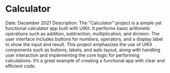 # Calculator
Date: December 2021
Description:
The "Calculator" project is a simple yet functional calculator app built with UIKit. It performs basic arithmetic operations such as addition, subtraction, multiplication, and division. The user interface includes buttons for numbers, operators, and a display label to show the input and result. This project emphasizes the use of UIKit components such as buttons, labels, and auto layout, along with handling user interaction and implementing the core logic for performing calculations. It’s a great example of creating a functional app with clear and efficient code.
